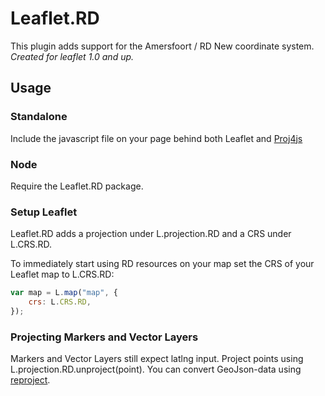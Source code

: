 # Leaflet.RD
This plugin adds support for the Amersfoort / RD New coordinate system. 
*Created for leaflet 1.0 and up.* 

## Usage

### Standalone
Include the javascript file on your page behind both Leaflet and [Proj4js](http://proj4js.org/)

### Node
Require the Leaflet.RD package.

### Setup Leaflet
Leaflet.RD adds a projection under L.projection.RD and a CRS under L.CRS.RD. 

To immediately  start using RD resources on your map set the CRS of your Leaflet map to L.CRS.RD:
```javascript
var map = L.map("map", {
    crs: L.CRS.RD,
});
```
### Projecting Markers and Vector Layers
Markers and Vector Layers still expect latlng input. Project points using L.projection.RD.unproject(point). You can convert GeoJson-data using [reproject](https://github.com/perliedman/reproject).
